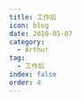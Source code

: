 ```yaml
---
title: 工作后
icon: blog
date: 2010-05-07
category:
  - Arthur
tag:
  - 工作后
index: false
order: 4
---
```

